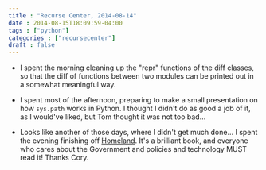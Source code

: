 ```yaml
---
title : "Recurse Center, 2014-08-14"
date : 2014-08-15T18:09:59-04:00
tags : ["python"]
categories : ["recursecenter"]
draft : false
---
```


-   I spent the morning cleaning up the "repr" functions of the diff classes, so
    that the diff of functions between two modules can be printed out in a
    somewhat meaningful way.

-   I spent most of the afternoon, preparing to make a small presentation on how
    `sys.path` works in Python.  I thought I didn't do as good a job of it, as I
    would've liked, but Tom thought it was not too bad...

-   Looks like another of those days, where I didn't get much done...  I spent
    the evening finishing off [Homeland](http://craphound.com/homeland/). It's a brilliant book, and everyone who
    cares about the Government and policies and technology MUST read it!  Thanks
    Cory.
